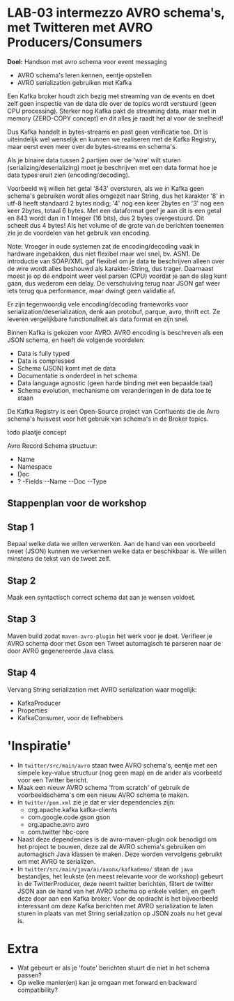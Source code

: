 # LAB-03 intermezzo AVRO schema's, met Twitteren met AVRO Producers/Consumers

**Doel:** Handson met avro schema voor event messaging
 - AVRO schema's leren kennen, eentje opstellen
 - AVRO serialization gebruiken met Kafka

Een Kafka broker houdt zich bezig met streaming van de events en doet zelf geen inspectie van de data die over de topics wordt verstuurd (geen CPU processing). Sterker nog Kafka pakt de streaming data, maar niet in memory (ZERO-COPY concept) en dit alles je raadt het al voor de snelheid!

Dus Kafka handelt in bytes-streams en past geen verificatie toe. Dit is uiteindelijk wel wenselijk en kunnen we realiseren met de Kafka Registry, maar eerst even meer over de bytes-streams en schema's.

Als je binaire data tussen 2 partijen over de 'wire' wilt sturen (serializing/deserializing)  moet je beschrijven met een data format hoe je data types eruit zien (encoding/decoding). 

Voorbeeld wij willen het getal '843' oversturen, als we in Kafka geen schema's gebruiken wordt alles omgezet naar String, dus het karakter '8' in utf-8 heeft standaard 2 bytes nodig, '4' nog een keer 2bytes en '3' nog een keer 2bytes, totaal 6 bytes. Met een dataformat geef je aan dit is een getal en 843 wordt dan in 1 Integer (16 bits), dus 2 bytes overgestuurd. Dit scheelt dus 4 bytes!
Als het volume of de grote van de berichten toenemen zie je de voordelen van het gebruik van encoding. 

Note: Vroeger in oude systemen zat de encoding/decoding vaak in hardware ingebakken, dus niet flexibel maar wel snel, bv. ASN1. De introductie van SOAP/XML gaf flexibel om je data te beschrijven alleen over de wire wordt alles beshouwd als karakter-String, dus trager. Daarnaast moest je op de endpoint weer veel parsen (CPU) voordat je aan de slag kunt gaan, dus wederom een delay. De verschuiving terug naar JSON gaf weer iets terug qua performance, maar dwingt geen validatie af.

Er zijn tegenwoordig vele encoding/decoding frameworks voor serialization/deserialization, denk aan protobuf, parque, avro, thrift ect. Ze leveren vergelijkbare functionaliteit als data format en zijn snel. 

Binnen Kafka is gekozen voor AVRO. AVRO encoding is beschreven als een JSON schema, en heeft de volgende voordelen:
- Data is fully typed
- Data is compressed 
- Schema (JSON) komt met de data
- Documentatie is onderdeel in het schema
- Data language agnostic (geen harde binding met een bepaalde taal)
- Schema evolution, mechanisme om veranderingen in de data toe te staan 





De Kafka Registry is een Open-Source project van Confluents die de Avro schema's huisvest voor het gebruik van schema's in de Broker topics.

todo plaatje concept

Avro Record Schema structuur:
- Name
- Namespace
- Doc
- ?
-Fields
--Name
--Doc
--Type



## Stappenplan voor de workshop

## Stap 1

Bepaal welke data we willen verwerken.
Aan de hand van een voorbeeld tweet (JSON) kunnen we verkennen welke data er beschikbaar is. 
We willen minstens de tekst van de tweet zelf.

## Stap 2

Maak een syntactisch correct schema dat aan je wensen voldoet.

## Stap 3

Maven build zodat `maven-avro-plugin` het werk voor je doet. 
Verifieer je AVRO schema door met Gson een Tweet automagisch te parseren naar de door AVRO gegenereerde Java class.

## Stap 4

Vervang String serialization met AVRO serialization waar mogelijk:
- KafkaProducer
- Properties
- KafkaConsumer, voor de liefhebbers

# 'Inspiratie'

- In `twitter/src/main/avro` staan twee AVRO schema's, eentje met een simpele key-value structuur (nog geen map) en de ander als voorbeeld voor een Twitter bericht.
- Maak een nieuw AVRO schema 'from scratch' of gebruik de voorbeeldschema's om een nieuw AVRO schema te maken.
- in `twitter/pom.xml` zie je dat er vier dependencies zijn:
    - org.apache.kafka kafka-clients
    - com.google.code.gson gson
    - org.apache.avro avro
    - com.twitter hbc-core
- Naast deze dependencies is de avro-maven-plugin ook benodigd om het project te bouwen, deze zal de AVRO schema's gebruiken om automagisch Java klassen te maken. Deze worden vervolgens gebruikt om met AVRO te serializen.
- In `twitter/src/main/java/ai/axonx/kafkademo/` staan de `java` bestandjes, het leukste (en meest relevante voor de workshop) gebeurt in de TwitterProducer, deze neemt twitter berichten, filtert de twitter JSON aan de hand van het AVRO schema op enkele velden, en geeft deze door aan een Kafka broker. Voor de opdracht is het bijvoorbeeld interessant om deze Kafka berichten met AVRO serialization te laten sturen in plaats van met String serialization op JSON zoals nu het geval is.


# Extra

- Wat gebeurt er als je 'foute' berichten stuurt die niet in het schema passen?
- Op welke manier(en) kan je omgaan met forward en backward compatibility?

